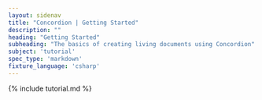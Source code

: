 ```yaml
---
layout: sidenav
title: "Concordion | Getting Started"
description: ""
heading: "Getting Started"
subheading: "The basics of creating living documents using Concordion"
subject: 'tutorial'
spec_type: 'markdown'
fixture_language: 'csharp'
---
```


{% include tutorial.md %}
